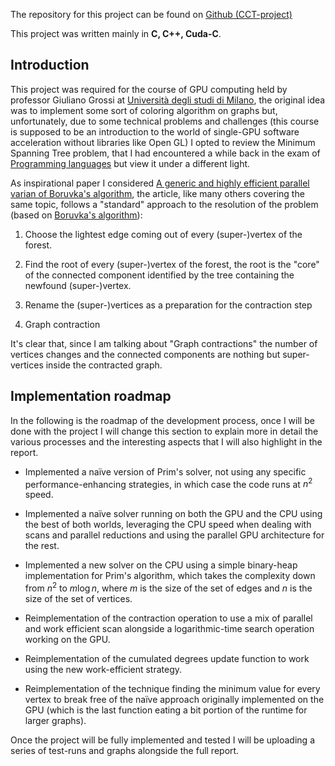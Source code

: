 The repository for this project can be found on <a href="https://github.com/S3gmentati0nFaultUni/cct-paper">Github (CCT-project)</a>

This project was written mainly in **C, C++, Cuda-C**.

<h2> Introduction </h2>
This project was required for the course of GPU computing held by professor Giuliano Grossi at <a href="https://s3gmentati0nfault.github.io/me/unimi/">Università degli studi di Milano</a>, the original idea was to implement some sort of coloring algorithm on graphs but, unfortunately, due to some technical problems and challenges (this course is supposed to be an introduction to the world of single-GPU software acceleration without libraries like Open GL) I opted to review the Minimum Spanning Tree problem, that I had encountered a while back in the exam of <a href="https://s3gmentati0nfault.github.io/pl/readme/">Programming languages</a> but view it under a different light.

As inspirational paper I considered <a href="https://ieeexplore.ieee.org/document/7092783">A generic
and highly efficient parallel varian of Boruvka's algorithm</a>, the article, like many others
covering the same topic, follows a "standard" approach to the resolution of the problem (based on
<a href="https://en.wikipedia.org/wiki/Bor%C5%AFvka%27s_algorithm">Boruvka's algorithm</a>):

1. Choose the lightest edge coming out of every (super-)vertex of the forest.

2. Find the root of every (super-)vertex of the forest, the root is the "core" of the connected
   component identified by the tree containing the newfound (super-)vertex.

3. Rename the (super-)vertices as a preparation for the contraction step

4. Graph contraction

It's clear that, since I am talking about "Graph contractions" the number of vertices changes and
the connected components are nothing but super-vertices inside the contracted graph.

<h2> Implementation roadmap </h2>
In the following is the roadmap of the development process, once I will be done with the project I
will change this section to explain more in detail the various processes and the interesting aspects
that I will also highlight in the report.

- Implemented a naïve version of Prim's solver, not using any specific performance-enhancing
  strategies, in which case the code runs at $n^2$ speed.

- Implemented a naïve solver running on both the GPU and the CPU using the best of both worlds, leveraging the CPU speed when dealing with scans and parallel reductions and using the parallel
  GPU architecture for the rest.

- Implemented a new solver on the CPU using a simple binary-heap implementation for Prim's
  algorithm, which takes the complexity down from $n^2$ to $m\log{n}$, where $m$ is the size of the
  set of edges and $n$ is the size of the set of vertices.

- Reimplementation of the contraction operation to use a mix of parallel and work efficient scan
  alongside a logarithmic-time search operation working on the GPU.

- Reimplementation of the cumulated degrees update function to work using the new work-efficient
  strategy.

- Reimplementation of the technique finding the minimum value for every vertex to break free of the
  naïve approach originally implemented on the GPU (which is the last function eating a bit portion
  of the runtime for larger graphs).

Once the project will be fully implemented and tested I will be uploading a series of test-runs and
graphs alongside the full report.
